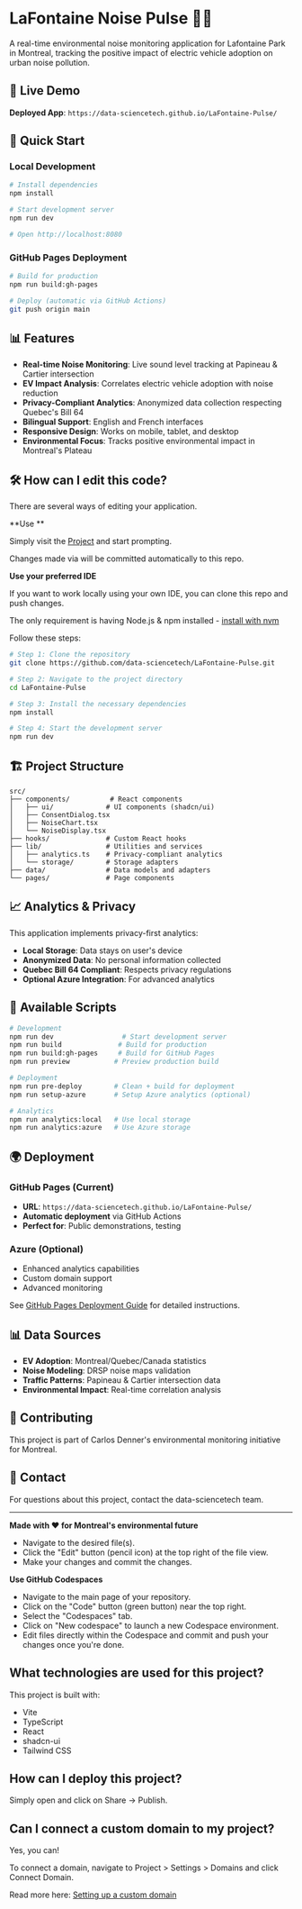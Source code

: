 # LaFontaine Noise Pulse 🎵🌿

A real-time environmental noise monitoring application for Lafontaine Park in Montreal, tracking the positive impact of electric vehicle adoption on urban noise pollution.

## 🌟 Live Demo

**Deployed App**: `https://data-sciencetech.github.io/LaFontaine-Pulse/`

## 🚀 Quick Start

### Local Development
```bash
# Install dependencies
npm install

# Start development server
npm run dev

# Open http://localhost:8080
```

### GitHub Pages Deployment
```bash
# Build for production
npm run build:gh-pages

# Deploy (automatic via GitHub Actions)
git push origin main
```

## 📊 Features

- **Real-time Noise Monitoring**: Live sound level tracking at Papineau & Cartier intersection
- **EV Impact Analysis**: Correlates electric vehicle adoption with noise reduction
- **Privacy-Compliant Analytics**: Anonymized data collection respecting Quebec's Bill 64
- **Bilingual Support**: English and French interfaces
- **Responsive Design**: Works on mobile, tablet, and desktop
- **Environmental Focus**: Tracks positive environmental impact in Montreal's Plateau

## 🛠️ How can I edit this code?

There are several ways of editing your application.

**Use **

Simply visit the [ Project](https://.dev/projects/728dbb75-a49c-4767-a13f-cb670f9380ce) and start prompting.

Changes made via will be committed automatically to this repo.

**Use your preferred IDE**

If you want to work locally using your own IDE, you can clone this repo and push changes.

The only requirement is having Node.js & npm installed - [install with nvm](https://github.com/nvm-sh/nvm#installing-and-updating)

Follow these steps:

```sh
# Step 1: Clone the repository
git clone https://github.com/data-sciencetech/LaFontaine-Pulse.git

# Step 2: Navigate to the project directory
cd LaFontaine-Pulse

# Step 3: Install the necessary dependencies
npm install

# Step 4: Start the development server
npm run dev
```

## 🏗️ Project Structure

```
src/
├── components/          # React components
│   ├── ui/             # UI components (shadcn/ui)
│   ├── ConsentDialog.tsx
│   ├── NoiseChart.tsx
│   └── NoiseDisplay.tsx
├── hooks/              # Custom React hooks
├── lib/                # Utilities and services
│   ├── analytics.ts    # Privacy-compliant analytics
│   └── storage/        # Storage adapters
├── data/               # Data models and adapters
└── pages/              # Page components
```

## 📈 Analytics & Privacy

This application implements privacy-first analytics:

- **Local Storage**: Data stays on user's device
- **Anonymized Data**: No personal information collected
- **Quebec Bill 64 Compliant**: Respects privacy regulations
- **Optional Azure Integration**: For advanced analytics

## 🔧 Available Scripts

```bash
# Development
npm run dev                 # Start development server
npm run build              # Build for production
npm run build:gh-pages     # Build for GitHub Pages
npm run preview           # Preview production build

# Deployment
npm run pre-deploy        # Clean + build for deployment
npm run setup-azure       # Setup Azure analytics (optional)

# Analytics
npm run analytics:local   # Use local storage
npm run analytics:azure   # Use Azure storage
```

## 🌍 Deployment

### GitHub Pages (Current)
- **URL**: `https://data-sciencetech.github.io/LaFontaine-Pulse/`
- **Automatic deployment** via GitHub Actions
- **Perfect for**: Public demonstrations, testing

### Azure (Optional)
- Enhanced analytics capabilities
- Custom domain support
- Advanced monitoring

See [GitHub Pages Deployment Guide](./docs/GITHUB_PAGES_DEPLOYMENT.md) for detailed instructions.

## 📊 Data Sources

- **EV Adoption**: Montreal/Quebec/Canada statistics
- **Noise Modeling**: DRSP noise maps validation
- **Traffic Patterns**: Papineau & Cartier intersection data
- **Environmental Impact**: Real-time correlation analysis

## 🤝 Contributing

This project is part of Carlos Denner's environmental monitoring initiative for Montreal.

## 📧 Contact

For questions about this project, contact the data-sciencetech team.

---

**Made with ❤️ for Montreal's environmental future**

- Navigate to the desired file(s).
- Click the "Edit" button (pencil icon) at the top right of the file view.
- Make your changes and commit the changes.

**Use GitHub Codespaces**

- Navigate to the main page of your repository.
- Click on the "Code" button (green button) near the top right.
- Select the "Codespaces" tab.
- Click on "New codespace" to launch a new Codespace environment.
- Edit files directly within the Codespace and commit and push your changes once you're done.

## What technologies are used for this project?

This project is built with:

- Vite
- TypeScript
- React
- shadcn-ui
- Tailwind CSS

## How can I deploy this project?

Simply open [](https://.dev/projects/728dbb75-a49c-4767-a13f-cb670f9380ce) and click on Share -> Publish.

## Can I connect a custom domain to my project?

Yes, you can!

To connect a domain, navigate to Project > Settings > Domains and click Connect Domain.

Read more here: [Setting up a custom domain](https://docs..dev/tips-tricks/custom-domain#step-by-step-guide)